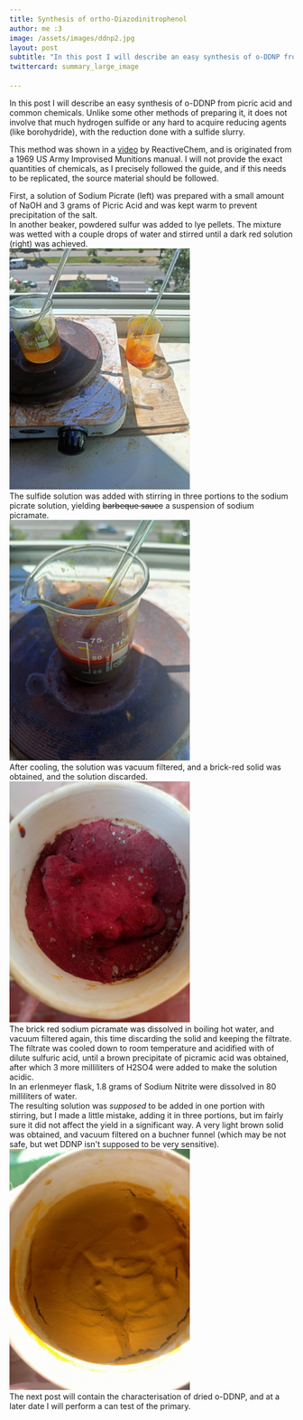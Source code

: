```yaml
---
title: Synthesis of ortho-Diazodinitrophenol
author: me :3
image: /assets/images/ddnp2.jpg 
layout: post
subtitle: "In this post I will describe an easy synthesis of o-DDNP from picric acid and common chemicals. Unlike some other methods of preparing it, it does not involve that much hydrogen sulfide or any hard to acquire reducing agents (like borohydride), with the reduction done with a sulfide slurry."
twittercard: summary_large_image

---
```


In this post I will describe an easy synthesis of o-DDNP from picric acid and common chemicals.
Unlike some other methods of preparing it, it does not involve that much hydrogen sulfide or any hard to acquire reducing agents (like borohydride), with the reduction done with a sulfide slurry.

This method was shown in a [video](https://www.youtube.com/watch?v=GHFw7Kx7voo) by ReactiveChem, and is originated from a 1969 US Army Improvised Munitions manual.
I will not provide the exact quantities of chemicals, as I precisely followed the guide, and if this needs to be replicated, the source material should be followed. 

First, a solution of Sodium Picrate (left) was prepared with a small amount of NaOH and 3 grams of Picric Acid and was kept warm to prevent precipitation of the salt. <br>
In another beaker, powdered sulfur was added to lye pellets. The mixture was wetted with a couple drops of water and stirred until a dark red solution (right) was achieved. 
<br><img src="/assets/images/ddnp1.jpg" width="320" alt="Two beakers, one on a hotplate, one filled with an orange solution of Sodium Picrate, the other with a darker solution of sodium sulfide" title="two beakers with Juice"><br>
The sulfide solution was added with stirring in three portions to the sodium picrate solution, yielding ~~barbeque sauce~~ a suspension of sodium picramate. 
<br><img src="/assets/images/ddnp2.jpg" alt="A beaker on a hotplate with a stir rod in it, filled with a dark red suspension." title="bbq sauce" width="320"/><br>
After cooling, the solution was vacuum filtered, and a brick-red solid was obtained, and the solution discarded.
<br><img src="/assets/images/ddnp3.jpg" title="tomato paste" alt="tomato paste" width="320"/><br>
The brick red sodium picramate was dissolved in boiling hot water, and vacuum filtered again, this time discarding the solid and keeping the filtrate. <br>
The filtrate was cooled down to room temperature and acidified with of dilute sulfuric acid, until a brown precipitate of picramic acid was obtained, after which 3 more milliliters of H2SO4 were added to make the solution acidic.<br>
In an erlenmeyer flask, 1.8 grams of Sodium Nitrite were dissolved in 80 milliliters of water.
<br>
The resulting solution was *supposed* to be added in one portion with stirring, but I made a little mistake, adding it in three portions, but im fairly sure it did not affect the yield in a significant way.
A very light brown solid was obtained, and vacuum filtered on a buchner funnel (which may be not safe, but wet DDNP isn't supposed to be very sensitive).
<br><img alt="yellowish-brown paste in a buchner funnel" title="yellowish-brown paste" src="/assets/images/ddnp4.jpg" width="320"><br>
The next post will contain the characterisation of dried o-DDNP, and at a later date I will perform a can test of the primary. 
